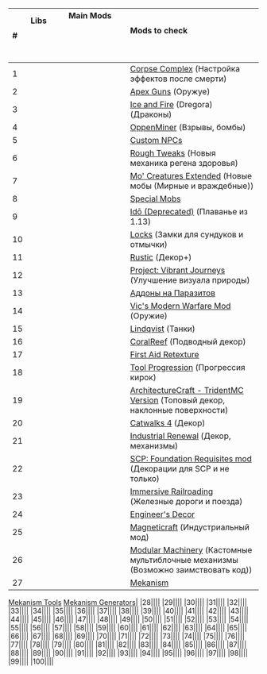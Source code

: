 |#  |  Libs $\qquad$  $\qquad$ $\qquad$   | Main Mods $\qquad$ $\qquad$ $\qquad$ $\qquad$  $\qquad$  $\qquad$ $\qquad$    | Mods to check $\qquad$ $\qquad$ $\qquad$ $\qquad$ $\qquad$ $\qquad$  |
|:-----------------------|:-----------------------|:-----------------------|:-----------------------|
|1|||[Corpse Complex](https://www.curseforge.com/minecraft/mc-mods/corpse-complex) (Настройка эффектов после смерти)|
|2|||[Apex Guns](https://www.curseforge.com/minecraft/mc-mods/apex-guns) (Оружуе)|
|3|||[Ice and Fire](https://www.curseforge.com/minecraft/mc-mods/ice-and-fire-dragons) (Dregora) (Драконы)|
|4|||[OppenMiner](https://www.youtube.com/@OppenMinerDev/videos) (Взрывы, бомбы)|
|5|||[Custom NPCs](https://www.curseforge.com/minecraft/mc-mods/custom-npcs) |
|6|||[Rough Tweaks](https://www.curseforge.com/minecraft/mc-mods/rough-tweaks) (Новыя механика регена здоровья)|
|7|||[Mo' Creatures Extended](https://www.curseforge.com/minecraft/mc-mods/mo-creatures-extended) (Новые мобы (Мирные и враждебные))|
|8|||[Special Mobs](https://www.curseforge.com/minecraft/mc-mods/special-mobs)|
|9|||[Idō (Deprecated)](https://www.curseforge.com/minecraft/mc-mods/ido) (Плаванье из 1.13)|
|10|||[Locks](https://www.curseforge.com/minecraft/mc-mods/locks) (Замки для сундуков и отмычки)|
|11|||[Rustic](https://www.curseforge.com/minecraft/mc-mods/rustic) (Декор+)|
|12|||[Project: Vibrant Journeys](https://www.curseforge.com/minecraft/mc-mods/project-vibrant-journeys) (Улучшение визуала природы)|
|13|||[Аддоны на Паразитов](https://www.curseforge.com/minecraft/search?page=1&pageSize=20&sortBy=relevancy&search=Scape+and+Run%3A+Parasites)|
|14|||[Vic's Modern Warfare Mod](https://www.curseforge.com/minecraft/mc-mods/vics-modern-warfare-mod) (Оружие)|
|15|||[Lindqvist](https://ru-minecraft.ru/mody-minecraft/79308-lindqvist.html) (Танки)|
|16|||[CoralReef](https://www.curseforge.com/minecraft/mc-mods/coralreef) (Подводный декор)|
|17|||[First Aid Retexture](https://www.curseforge.com/minecraft/texture-packs/first-aid-retexture)|
|18|||[Tool Progression](https://www.curseforge.com/minecraft/mc-mods/tool-progression) (Прогрессия кирок)|
|19|||[ArchitectureCraft - TridentMC Version](https://www.curseforge.com/minecraft/mc-mods/architecturecraft-tridev) (Топовый декор, наклонные поверхности)|
|20|||[Catwalks 4](https://www.curseforge.com/minecraft/mc-mods/catwalks-4) (Декор)|
|21|||[Industrial Renewal](https://www.curseforge.com/minecraft/mc-mods/industrial-renewal) (Декор, механизмы)|
|22|||[SCP: Foundation Requisites mod](https://www.curseforge.com/minecraft/mc-mods/scp-foundation-requisites) (Декорации для SCP и не только)|
|23|||[Immersive Railroading](https://www.curseforge.com/minecraft/mc-mods/immersive-railroading) (Железные дороги и поезда)|
|24|||[Engineer's Decor](https://www.curseforge.com/minecraft/mc-mods/engineers-decor)|
|25|||[Magneticraft](https://www.curseforge.com/minecraft/mc-mods/magneticraft) (Индустриальный мод)|
|26|||[Modular Machinery](https://www.curseforge.com/minecraft/mc-mods/modular-machinery) (Кастомные мультиблочные механизмы (Возможно заимствовать код))|
|27|||[Mekanism](https://www.curseforge.com/minecraft/mc-mods/mekanism)
[Mekanism Tools](https://www.curseforge.com/minecraft/mc-mods/mekanism-tools)
[Mekanism Generators](https://www.curseforge.com/minecraft/mc-mods/mekanism-generators)|
|28||||
|29||||
|30||||
|31||||
|32||||
|33||||
|34||||
|35||||
|36||||
|37||||
|38||||
|39||||
|40||||
|41||||
|42||||
|43||||
|44||||
|45||||
|46||||
|47||||
|48||||
|49||||
|50||||
|51||||
|52||||
|53||||
|54||||
|55||||
|56||||
|57||||
|58||||
|59||||
|60||||
|61||||
|62||||
|63||||
|64||||
|65||||
|66||||
|67||||
|68||||
|69||||
|70||||
|71||||
|72||||
|73||||
|74||||
|75||||
|76||||
|77||||
|78||||
|79||||
|80||||
|81||||
|82||||
|83||||
|84||||
|85||||
|86||||
|87||||
|88||||
|89||||
|90||||
|91||||
|92||||
|93||||
|94||||
|95||||
|96||||
|97||||
|98||||
|99||||
|100||||
